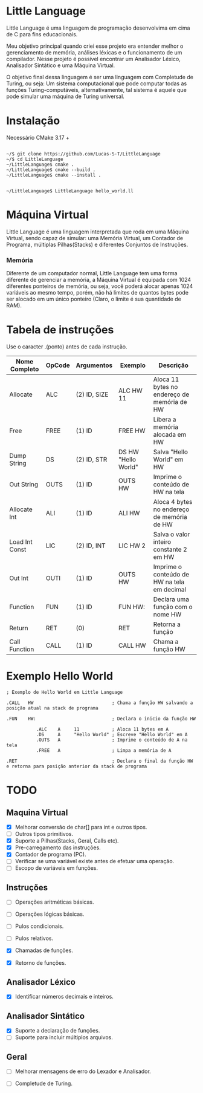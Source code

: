 # Little Language

Little Language é uma linguagem de programação desenvolvima em cima de C para fins educacionais.

Meu objetivo principal quando criei esse projeto era entender melhor o gerenciamento de memória,
análises léxicas e o funcionamento de um compilador. Nesse 
projeto é possível encontrar um Analisador Léxico, Analisador Sintático e uma Máquina Virtual.

O objetivo final dessa linguagem é ser uma linguagem com Completude de Turing, ou seja:
Um sistema computacional que pode computar todas as funções Turing-computáveis, alternativamente, 
tal sistema é aquele que pode simular uma máquina de Turing universal.

# Instalação

Necessário CMake 3.17 +

```

~/$ git clone https://github.com/Lucas-S-T/LittleLanguage
~/$ cd LittleLanguage
~/LittleLanguage$ cmake .
~/LittleLanguage$ cmake --build .
~/LittleLanguage$ cmake --install .


~/LittleLanguage$ LittleLanguage hello_world.ll
```

# Máquina Virtual

Little Language é uma linguagem interpretada que roda em uma Máquina Virtual, sendo capaz
de simular: uma Memória Virtual, um Contador de Programa, múltiplas Pilhas(Stacks) e diferentes
Conjuntos de Instruções.

### Memória

Diferente de um computador normal, Little Language tem uma forma diferente de gerenciar a memória,
a Máquina Virtual é equipada com 1024 diferentes ponteiros de memória, ou seja, você poderá alocar apenas
1024 variáveis ao mesmo tempo, porém, não há limites de quantos bytes pode ser alocado em um único
ponteiro (Claro, o limite é sua quantidade de RAM).


# Tabela de instruções

Use o caracter .(ponto) antes de cada instrução.

|Nome Completo|OpCode|Argumentos|Exemplo|Descrição|
|----|------|----------|-------|---------|
|Allocate |ALC   | (2) ID, SIZE| ALC HW 11 | Aloca 11 bytes no endereço de memória de HW|
|Free|FREE  | (1) ID   | FREE HW| Libera a memória alocada em HW|
|Dump String | DS | (2) ID, STR | DS HW "Hello World"| Salva "Hello World" em HW|
|Out String | OUTS | (1) ID | OUTS HW | Imprime o conteúdo de HW na tela |
|Allocate Int |ALI | (1) ID | ALI HW | Aloca 4 bytes no endereço de memória de HW|
|Load Int Const| LIC | (2) ID, INT | LIC HW 2 |Salva o valor inteiro constante 2 em HW |
|Out Int | OUTI | (1) ID | OUTS HW | Imprime o conteúdo de HW na tela em decimal|
|Function | FUN | (1) ID | FUN HW: | Declara uma função com o nome HW|
|Return | RET | (0) | RET | Retorna a função|
|Call Function | CALL | (1) ID | CALL HW | Chama a função HW|



# Exemplo Hello World

```
; Exemplo de Hello World em Little Language

.CALL   HW                             ; Chama a função HW salvando a posição atual na stack de programa

.FUN    HW:                            ; Declara o inicio da função HW

           .ALC    A     11            ; Aloca 11 bytes em A
           .DS     A     "Hello World" ; Escreve "Hello World" em A
           .OUTS   A                   ; Imprime o conteúdo de A na tela
           .FREE   A                   ; Limpa a memória de A

.RET                                   ; Declara o final da função HW e retorna para posição anterior da stack de programa
```



# TODO

## Maquina Virtual

- [x] Melhorar conversão de char[] para int e outros tipos.
- [ ] Outros tipos primitivos.
- [x] Suporte a Pilhas(Stacks, Geral, Calls etc).
- [x] Pre-carregamento das instruções.
- [x] Contador de programa (PC).
- [ ] Verificar se uma variável existe antes de efetuar uma operação.
- [ ] Escopo de variáveis em funções.

## Instruções

- [ ] Operações aritméticas básicas.
- [ ] Operações lógicas básicas.
- [ ] Pulos condicionais.
- [ ] Pulos relativos.
- [x] Chamadas de funções.
- [x] Retorno de funções.


## Analisador Léxico

- [x]  Identificar números decimais e inteiros.

## Analisador Sintático

- [x] Suporte a declaração de funções.
- [ ] Suporte para incluir múltiplos arquivos.

## Geral

- [ ] Melhorar mensagens de erro do Lexador e Analisador.
- [ ] Completude de Turing.
 
 
 
